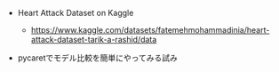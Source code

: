 - Heart Attack Dataset on Kaggle
  - https://www.kaggle.com/datasets/fatemehmohammadinia/heart-attack-dataset-tarik-a-rashid/data

- pycaretでモデル比較を簡単にやってみる試み
